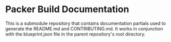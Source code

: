 # Packer Build Documentation

This is a submodule repository that contains documentation partials used to generate the README.md and CONTRIBUTING.md. It works in conjunction with the blueprint.json file in the parent repository's root directory.
